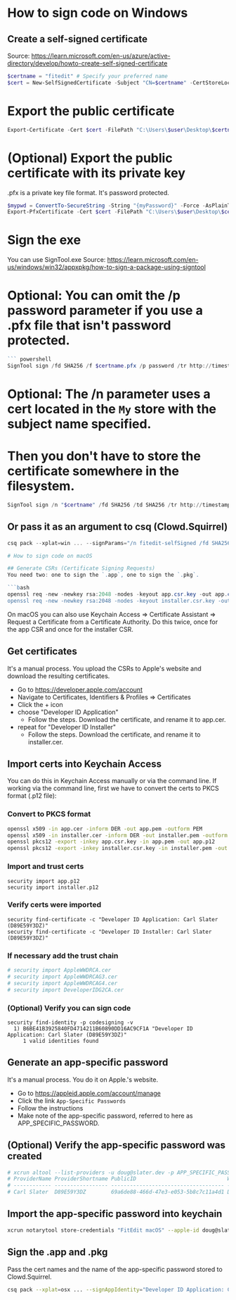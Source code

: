 # How to sign code on Windows

## Create a self-signed certificate
Source: https://learn.microsoft.com/en-us/azure/active-directory/develop/howto-create-self-signed-certificate
```powershell
$certname = "fitedit" # Specify your preferred name
$cert = New-SelfSignedCertificate -Subject "CN=$certname" -CertStoreLocation "Cert:\CurrentUser\My" -KeyExportPolicy Exportable -KeySpec Signature -KeyLength 2048 -KeyAlgorithm RSA -HashAlgorithm SHA256
```

# Export the public certificate
```powershell
Export-Certificate -Cert $cert -FilePath "C:\Users\$user\Desktop\$certname.cer" # Specify your preferred location
```

# (Optional) Export the public certificate with its private key
.pfx is a private key file format. It's password protected.
```powershell
$mypwd = ConvertTo-SecureString -String "{myPassword}" -Force -AsPlainText  ## Replace {myPassword}
Export-PfxCertificate -Cert $cert -FilePath "C:\Users\$user\Desktop\$certname.pfx" -Password $mypwd # Specify your preferred location
```

# Sign the exe
You can use SignTool.exe
Source: https://learn.microsoft.com/en-us/windows/win32/appxpkg/how-to-sign-a-package-using-signtool
# Optional: You can omit the /p password parameter if you use a .pfx file that isn't password protected.
```powershell
``` powershell
SignTool sign /fd SHA256 /f $certname.pfx /p password /tr http://timestamp.digicert.com FitEdit.exe
```
# Optional: The /n parameter uses a cert located in the `My` store with the subject name specified. 
#           Then you don't have to store the certificate somewhere in the filesystem.
```powershell
SignTool sign /n "$certname" /fd SHA256 /td SHA256 /tr http://timestamp.digicert.com FitEdit.exe
```

## Or pass it as an argument to csq (Clowd.Squirrel)
```powershell
csq pack --xplat=win ... --signParams="/n fitedit-selfSigned /fd SHA256 /td SHA256 /tr http://timestamp.digicert.com"
```

```powershell
# How to sign code on macOS

## Generate CSRs (Certificate Signing Requests)
You need two: one to sign the `.app`, one to sign the `.pkg`.

```bash
openssl req -new -newkey rsa:2048 -nodes -keyout app.csr.key -out app.csr -subj "/C=US/ST=TN/L=Knoxville/O=FitEdit/OU=FitEdit Support/CN=fitedit.io
openssl req -new -newkey rsa:2048 -nodes -keyout installer.csr.key -out installer.csr -subj "/C=US/ST=TN/L=Knoxville/O=FitEdit/OU=FitEdit Support/CN=fitedit.io
```

On macOS you can also use Keychain Access => Certificate Assistant => Request a Certificate from a Certificate Authority.
Do this twice, once for the app CSR and once for the installer CSR.

## Get certificates
It's a manual process. You upload the CSRs to Apple's website and download the resulting certificates.
- Go to https://developer.apple.com/account 
- Navigate to Certificates, Identifiers & Profiles => Certificates
- Click the + icon
- choose "Developer ID Application"
  - Follow the steps. Download the certificate, and rename it to app.cer.
- repeat for "Developer ID Installer"
  - Follow the steps. Download the certificate, and rename it to installer.cer.

## Import certs into Keychain Access
You can do this in Keychain Access manually or via the command line.
If working via the command line, first we have to convert the certs to PKCS format (.p12 file):

### Convert to PKCS format
```bash
openssl x509 -in app.cer -inform DER -out app.pem -outform PEM
openssl x509 -in installer.cer -inform DER -out installer.pem -outform PEM
openssl pkcs12 -export -inkey app.csr.key -in app.pem -out app.p12
openssl pkcs12 -export -inkey installer.csr.key -in installer.pem -out installer.p12
```

### Import and trust certs
```
security import app.p12
security import installer.p12
```

### Verify certs were imported
```
security find-certificate -c "Developer ID Application: Carl Slater (D89E59Y3DZ)"
security find-certificate -c "Developer ID Installer: Carl Slater (D89E59Y3DZ)"
```

### If necessary add the trust chain
```bash
# security import AppleWWDRCA.cer
# security import AppleWWDRCAG3.cer
# security import AppleWWDRCAG4.cer
# security import DeveloperIDG2CA.cer
```

### (Optional) Verify you can sign code
```
security find-identity -p codesigning -v
  1) B6BE41B3925840FD4714211B60890DD16AC9CF1A "Developer ID Application: Carl Slater (D89E59Y3DZ)"
     1 valid identities found
```

## Generate an app-specific password
It's a manual process. You do it on Apple.'s website.
- Go to https://appleid.apple.com/account/manage
- Click the link `App-Specific Passwords`
- Follow the instructions
- Make note of the app-specific password, referred to here as APP_SPECIFIC_PASSWORD.
 
## (Optional) Verify the app-specific password was created
```bash
# xcrun altool --list-providers -u doug@slater.dev -p APP_SPECIFIC_PASSWORD
# ProviderName ProviderShortname PublicID                             WWDRTeamID
# ------------ ----------------- ------------------------------------ ----------
# Carl Slater  D89E59Y3DZ        69a6de88-466d-47e3-e053-5b8c7c11a4d1 D89E59Y3DZ
```

## Import the app-specific password into keychain
```bash
xcrun notarytool store-credentials "FitEdit macOS" --apple-id doug@slater.dev --password APP_SPECIFIC_PASSWORD --team-id D89E59Y3DZ
```

## Sign the .app and .pkg
Pass the cert names and the name of the app-specific password stored to Clowd.Squirrel.

```bash
csq pack --xplat=osx ... --signAppIdentity="Developer ID Application: Carl Slater (D89E59Y3DZ)" --signInstallIdentity="Developer ID Installer: Carl Slater (D89E59Y3DZ)" --notaryProfile="FitEdit macOS"
```
